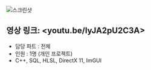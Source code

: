 ![스크린샷](https://github.com/jiheaBaik/DX11_3DPortfolio_SpongeBob/assets/105536725/4fc23a3f-3ff7-4fc0-97c6-d5dd13fb05d2)
## 영상 링크: <youtu.be/IyJA2pU2C3A>
* 담당 파트 : 전체
* 인원 : 1명 (개인 프로젝트)
* C++, SQL, HLSL, DirectX 11, ImGUI
